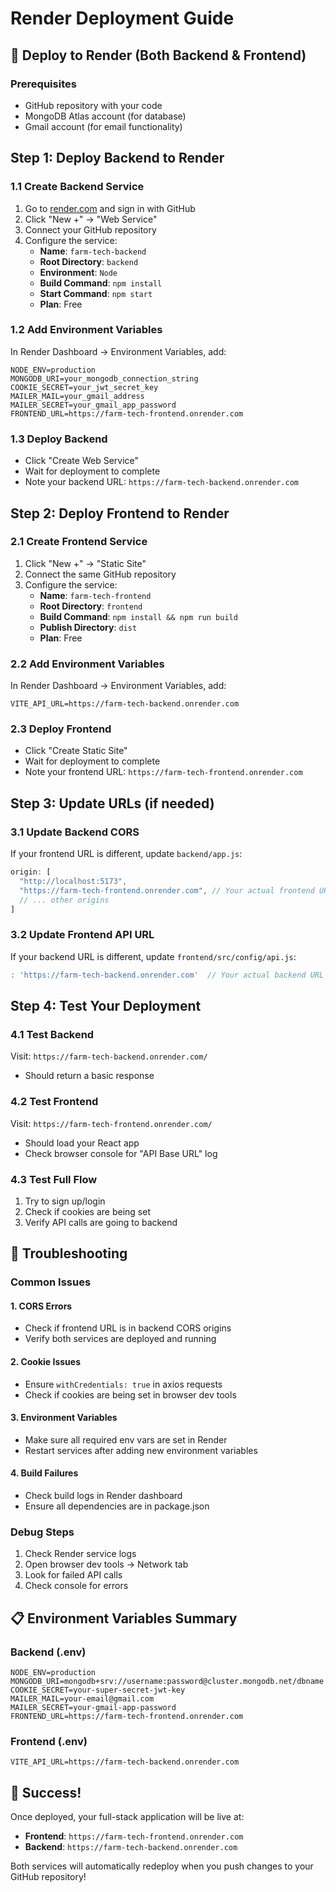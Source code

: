 # Render Deployment Guide

## 🚀 Deploy to Render (Both Backend & Frontend)

### Prerequisites
- GitHub repository with your code
- MongoDB Atlas account (for database)
- Gmail account (for email functionality)

## Step 1: Deploy Backend to Render

### 1.1 Create Backend Service
1. Go to [render.com](https://render.com) and sign in with GitHub
2. Click "New +" → "Web Service"
3. Connect your GitHub repository
4. Configure the service:
   - **Name**: `farm-tech-backend`
   - **Root Directory**: `backend`
   - **Environment**: `Node`
   - **Build Command**: `npm install`
   - **Start Command**: `npm start`
   - **Plan**: Free

### 1.2 Add Environment Variables
In Render Dashboard → Environment Variables, add:
```
NODE_ENV=production
MONGODB_URI=your_mongodb_connection_string
COOKIE_SECRET=your_jwt_secret_key
MAILER_MAIL=your_gmail_address
MAILER_SECRET=your_gmail_app_password
FRONTEND_URL=https://farm-tech-frontend.onrender.com
```

### 1.3 Deploy Backend
- Click "Create Web Service"
- Wait for deployment to complete
- Note your backend URL: `https://farm-tech-backend.onrender.com`

## Step 2: Deploy Frontend to Render

### 2.1 Create Frontend Service
1. Click "New +" → "Static Site"
2. Connect the same GitHub repository
3. Configure the service:
   - **Name**: `farm-tech-frontend`
   - **Root Directory**: `frontend`
   - **Build Command**: `npm install && npm run build`
   - **Publish Directory**: `dist`
   - **Plan**: Free

### 2.2 Add Environment Variables
In Render Dashboard → Environment Variables, add:
```
VITE_API_URL=https://farm-tech-backend.onrender.com
```

### 2.3 Deploy Frontend
- Click "Create Static Site"
- Wait for deployment to complete
- Note your frontend URL: `https://farm-tech-frontend.onrender.com`

## Step 3: Update URLs (if needed)

### 3.1 Update Backend CORS
If your frontend URL is different, update `backend/app.js`:
```javascript
origin: [
  "http://localhost:5173",
  "https://farm-tech-frontend.onrender.com", // Your actual frontend URL
  // ... other origins
]
```

### 3.2 Update Frontend API URL
If your backend URL is different, update `frontend/src/config/api.js`:
```javascript
: 'https://farm-tech-backend.onrender.com'  // Your actual backend URL
```

## Step 4: Test Your Deployment

### 4.1 Test Backend
Visit: `https://farm-tech-backend.onrender.com/`
- Should return a basic response

### 4.2 Test Frontend
Visit: `https://farm-tech-frontend.onrender.com/`
- Should load your React app
- Check browser console for "API Base URL" log

### 4.3 Test Full Flow
1. Try to sign up/login
2. Check if cookies are being set
3. Verify API calls are going to backend

## 🔧 Troubleshooting

### Common Issues

#### 1. CORS Errors
- Check if frontend URL is in backend CORS origins
- Verify both services are deployed and running

#### 2. Cookie Issues
- Ensure `withCredentials: true` in axios requests
- Check if cookies are being set in browser dev tools

#### 3. Environment Variables
- Make sure all required env vars are set in Render
- Restart services after adding new environment variables

#### 4. Build Failures
- Check build logs in Render dashboard
- Ensure all dependencies are in package.json

### Debug Steps
1. Check Render service logs
2. Open browser dev tools → Network tab
3. Look for failed API calls
4. Check console for errors

## 📋 Environment Variables Summary

### Backend (.env)
```
NODE_ENV=production
MONGODB_URI=mongodb+srv://username:password@cluster.mongodb.net/dbname
COOKIE_SECRET=your-super-secret-jwt-key
MAILER_MAIL=your-email@gmail.com
MAILER_SECRET=your-gmail-app-password
FRONTEND_URL=https://farm-tech-frontend.onrender.com
```

### Frontend (.env)
```
VITE_API_URL=https://farm-tech-backend.onrender.com
```

## 🎉 Success!
Once deployed, your full-stack application will be live at:
- **Frontend**: `https://farm-tech-frontend.onrender.com`
- **Backend**: `https://farm-tech-backend.onrender.com`

Both services will automatically redeploy when you push changes to your GitHub repository!
